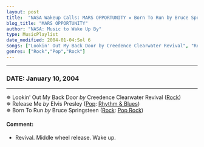```yaml
---
layout: post
title:  "NASA Wakeup Calls: MARS OPPORTUNITY ✵ Born To Run by Bruce Springsteen ✷ January 10, 2004"
blog_title: "MARS OPPORTUNITY"
author: "NASA: Music to Wake Up By"
type: MusicPlaylist
date_modified: 2004-01-04:Sol 6
songs: ["Lookin' Out My Back Door by Creedence Clearwater Revival", "Release Me by Elvis Presley", "Born To Run by Bruce Springsteen"]
genres: ["Rock","Pop","Rock"]
---
```


----
### DATE: January 10, 2004
----
✵ Lookin' Out My Back Door *by* Creedence Clearwater Revival ([Rock](https://www.discogs.com/genre/Rock)) <a target="blank_" href="https://www.discogs.com/Creedence-Clearwater-Revival-Lookin-Out-My-Back-Door/master/543098">
    <i class="fas fa-compact-disc"
       title="Discogs entry for this song"
       alt="Discogs entry for this song"
       style="font-size: 1.1em;"></i></a>
      &nbsp;<br />
✵ Release Me *by* Elvis Presley ([Pop](https://www.discogs.com/genre/Pop): [Rhythm & Blues](https://www.discogs.com/style/Rhythm%20%26%20Blues)) <a target="blank_" href="https://www.discogs.com/Elvis-Presley-Please-Release-Me/master/1316819">
    <i class="fas fa-compact-disc"
       title="Discogs entry for this song"
       alt="Discogs entry for this song"
       style="font-size: 1.1em;"></i></a>
      &nbsp;<br />
✵ Born To Run *by* Bruce Springsteen ([Rock](https://www.discogs.com/genre/Rock): [Pop Rock](https://www.discogs.com/style/Pop%20Rock)) <a target="blank_" href="https://www.discogs.com/Bruce-Springsteen-Born-To-Run/master/26769">
    <i class="fas fa-compact-disc"
       title="Discogs entry for this song"
       alt="Discogs entry for this song"
       style="font-size: 1.1em;"></i></a>
    

#### Comment:
* Revival.
Middle wheel release.
Wake up.



<br/>
<center>
	<a target="_blank"
	   href="https://twitter.com/intent/tweet?hashtags=Space,NASA,Playlist,NASAWakeupCalls,SpaceProgram&text=🚀 {{ page.author}}, '{{ page.songs.first }}' {{ page.title }}, {{ page.date | date: '%B %d, %Y' }}, {{ site.url }}{{ page.url }}&via=nasawakeupcalls"><i class="fab fa-twitter" title="Tweet this page" alt="Tweet this page" style="font-size: 1.3em;"></i></a>
	&nbsp; 	<i class="fas fa-user-astronaut" style="font-size: 1.5em;"></i> &nbsp;
    <a id="custom_amazon_link"
       type="amzn" search="#"
       category="popular music">
    <i class="fab fa-amazon" style="font-size: 1.3em;"></i></a>
</center>

<!-- Randomly resolve an individual entry from a song array -->
<script src="/assets/javascript/seedrandom.min.js"></script>
<script>
  var wake_me_up = ["Lookin' Out My Back Door by Creedence Clearwater Revival", "Release Me by Elvis Presley", "Born To Run by Bruce Springsteen"];
  var prng = new Math.seedrandom();
  function randomSong() {
    song = wake_me_up[Math.floor(Math.random() * wake_me_up.length)];
    var amazon_link = document.getElementById("custom_amazon_link");
    amazon_link.setAttribute("search", song);
  }
  window.onload = randomSong();
</script>
